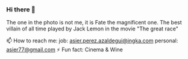 ### Hi there 👋
The one in the photo is not me, it is Fate the magnificent one. 
The best villain of all time played by Jack Lemon in the movie "The great race"
<!--
**asieringka/asieringka** is a ✨ _special_ ✨ repository because its `README.md` (this file) appears on your GitHub profile.
-->
📫 How to reach me:
    job: asier.perez.azaldegui@ingka.com
    personal: asier77@gmail.com
⚡ Fun fact: Cinema & Wine


